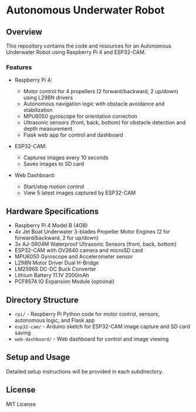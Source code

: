 # Autonomous Underwater Robot

## Overview
This repository contains the code and resources for an Autonomous Underwater Robot using Raspberry Pi 4 and ESP32-CAM.

### Features
- Raspberry Pi 4:
  - Motor control for 4 propellers (2 forward/backward, 2 up/down) using L298N drivers
  - Autonomous navigation logic with obstacle avoidance and stabilization
  - MPU6050 gyroscope for orientation correction
  - Ultrasonic sensors (front, back, bottom) for obstacle detection and depth measurement
  - Flask web app for control and dashboard

- ESP32-CAM:
  - Captures images every 10 seconds
  - Saves images to SD card

- Web Dashboard:
  - Start/stop motion control
  - View 5 latest images captured by ESP32-CAM

## Hardware Specifications
- Raspberry Pi 4 Model B (4GB)
- 4x Jet Boat Underwater 3-blades Propeller Motor Engines (2 for forward/backward, 2 for up/down)
- 3x AJ-SR04M Waterproof Ultrasonic Sensors (front, back, bottom)
- ESP32-CAM with OV2640 camera and microSD card
- MPU6050 Gyroscope and Accelerometer sensor
- L298N Motor Driver Dual H-Bridge
- LM2596S DC-DC Buck Converter
- Lithium Battery 11.1V 2000mAh
- PCF8574 IO Expansion Module (optional)

## Directory Structure
- `rpi/` - Raspberry Pi Python code for motor control, sensors, autonomous logic, and Flask app
- `esp32-cam/` - Arduino sketch for ESP32-CAM image capture and SD card saving
- `web-dashboard/` - Web dashboard for control and image viewing

## Setup and Usage
Detailed setup instructions will be provided in each subdirectory.

## License
MIT License
